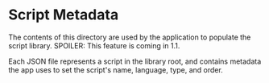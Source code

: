 Script Metadata
===

The contents of this directory are used by the application to populate the script library.
SPOILER: This feature is coming in 1.1.

Each JSON file represents a script in the library root, and contains metadata the app uses
to set the script's name, language, type, and order.
